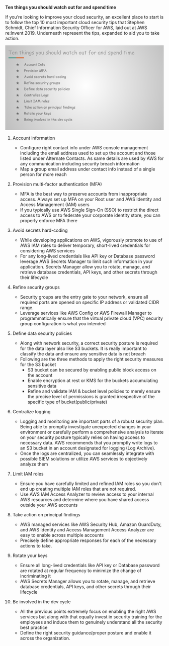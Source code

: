 **Ten things you should watch out for and spend time**


If you’re looking to improve your cloud security, an excellent place to start is to follow the top 10 most important cloud security tips that Stephen Schmidt, Chief Information Security Officer for AWS, laid out at AWS re:Invent 2019. Underneath represent the tips, expanded to aid you to take action.

<img src="image/image.png" class="inline"/>


1) Account information

    - Configure right contact info under AWS console management including the email address used to set up the account and those listed under Alternate Contacts. As same details are used by AWS for any communication including security breach information
    - Map a group email address under contact info instead of a single person for more reach

2) Provision multi-factor authentication (MFA)
    - MFA is the best way to preserve accounts from inappropriate access. Always set up MFA on your Root user and AWS Identity and Access Management (IAM) users
    - If you typically use AWS Single Sign-On (SSO) to restrict the direct access to AWS or to federate your corporate identity store, you can properly enforce MFA there

3) Avoid secrets hard-coding
    - While developing applications on AWS, vigorously promote to use of AWS IAM roles to deliver temporary, short-lived credentials for considering AWS services
    - For any long-lived credentials like API key or Database password leverage AWS Secrets Manager to limit such information in your application. Secrets Manager allow you to rotate, manage, and retrieve database credentials, API keys, and other secrets through their lifecycle

4) Refine security groups
    - Security groups are the entry gate to your network, ensure all required ports are opened on specific IP address or validated CIDR range. 
    - Leverage services like AWS Config or AWS Firewall Manager to programmatically ensure that the virtual private cloud (VPC) security group configuration is what you intended 

5) Define data security policies
    - Along with network security, a correct security posture is required for the data layer also like S3 buckets. It is really important to classify the data and ensure any sensitive data is not breach
    - Following are the three methods to apply the right security measures for the S3 bucket
         - S3 bucket can be secured by enabling public block access on the account
         - Enable encryption at rest or KMS for the buckets accumulating sensitive data
         - Refine and validate IAM & bucket level policies to merely ensure the precise level of permissions is granted irrespective of the specific type of bucket(public/private) 

6) Centralize logging
    - Logging and monitoring are important parts of a robust security plan. Being able to promptly investigate unexpected changes in your environment or carefully perform a comprehensive analysis to iterate on your security posture typically relies on having access to necessary data. AWS recommends that you promptly write logs to an S3 bucket in an account designated for logging (Log Archive). 
    - Once the logs are centralized, you can seamlessly integrate with possible SIEM solutions or utilize AWS services to objectively analyze them

7) Limit IAM roles
    - Ensure you have carefully limited and refined IAM roles so you don't end up creating multiple IAM roles that are not required.
    - Use AWS IAM Access Analyzer to review access to your internal AWS resources and determine where you have shared access outside your AWS accounts

8) Take action on principal findings
    - AWS managed services like AWS Security Hub, Amazon GuardDuty, and AWS Identity and Access Management Access Analyzer are easy to enable across multiple accounts
    - Precisely define appropriate responses for each of the necessary actions to take. 

9) Rotate your keys
    - Ensure all long-lived credentials like API key or Database password are rotated at regular frequency to minimize the change of incriminating it
    - AWS Secrets Manager allows you to rotate, manage, and retrieve database credentials, API keys, and other secrets through their lifecycle 

10) Be involved in the dev cycle
    - All the previous points extremely focus on enabling the right AWS services but along with that equally invest in security training for the employees and induce them to genuinely understand all the security best practice
    - Define the right security guidance/proper posture and enable it across the organization.
